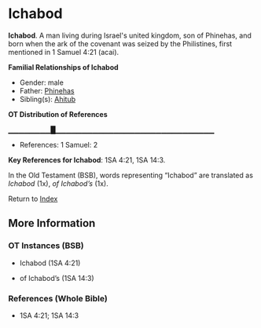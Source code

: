 # Ichabod
**Ichabod**. 
A man living during Israel's united kingdom, son of Phinehas, and born when the ark of the covenant was seized by the Philistines, first mentioned in 1 Samuel 4:21 (acai). 




**Familial Relationships of Ichabod**


* Gender: male
* Father: [Phinehas](Phinehas.2.md)
* Sibling(s): [Ahitub](Ahitub.md)


**OT Distribution of References**

▁▁▁▁▁▁▁▁█▁▁▁▁▁▁▁▁▁▁▁▁▁▁▁▁▁▁▁▁▁▁▁▁▁▁▁▁▁▁
* References: 1 Samuel: 2



**Key References for Ichabod**: 
1SA 4:21, 1SA 14:3. 


In the Old Testament (BSB), words representing “Ichabod” are translated as 
*Ichabod* (1x), *of Ichabod’s* (1x). 




Return to [Index](00-Index.md)

## More Information

### OT Instances (BSB)

* Ichabod (1SA 4:21)

* of Ichabod’s (1SA 14:3)



### References (Whole Bible)

* 1SA 4:21; 1SA 14:3



